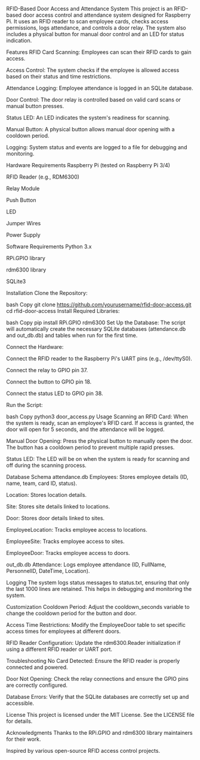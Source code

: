 RFID-Based Door Access and Attendance System
This project is an RFID-based door access control and attendance system designed for Raspberry Pi. It uses an RFID reader to scan employee cards, checks access permissions, logs attendance, and controls a door relay. The system also includes a physical button for manual door control and an LED for status indication.

Features
RFID Card Scanning: Employees can scan their RFID cards to gain access.

Access Control: The system checks if the employee is allowed access based on their status and time restrictions.

Attendance Logging: Employee attendance is logged in an SQLite database.

Door Control: The door relay is controlled based on valid card scans or manual button presses.

Status LED: An LED indicates the system's readiness for scanning.

Manual Button: A physical button allows manual door opening with a cooldown period.

Logging: System status and events are logged to a file for debugging and monitoring.

Hardware Requirements
Raspberry Pi (tested on Raspberry Pi 3/4)

RFID Reader (e.g., RDM6300)

Relay Module

Push Button

LED

Jumper Wires

Power Supply

Software Requirements
Python 3.x

RPi.GPIO library

rdm6300 library

SQLite3

Installation
Clone the Repository:

bash
Copy
git clone https://github.com/yourusername/rfid-door-access.git
cd rfid-door-access
Install Required Libraries:

bash
Copy
pip install RPi.GPIO rdm6300
Set Up the Database:
The script will automatically create the necessary SQLite databases (attendance.db and out_db.db) and tables when run for the first time.

Connect the Hardware:

Connect the RFID reader to the Raspberry Pi's UART pins (e.g., /dev/ttyS0).

Connect the relay to GPIO pin 37.

Connect the button to GPIO pin 18.

Connect the status LED to GPIO pin 38.

Run the Script:

bash
Copy
python3 door_access.py
Usage
Scanning an RFID Card: When the system is ready, scan an employee's RFID card. If access is granted, the door will open for 5 seconds, and the attendance will be logged.

Manual Door Opening: Press the physical button to manually open the door. The button has a cooldown period to prevent multiple rapid presses.

Status LED: The LED will be on when the system is ready for scanning and off during the scanning process.

Database Schema
attendance.db
Employees: Stores employee details (ID, name, team, card ID, status).

Location: Stores location details.

Site: Stores site details linked to locations.

Door: Stores door details linked to sites.

EmployeeLocation: Tracks employee access to locations.

EmployeeSite: Tracks employee access to sites.

EmployeeDoor: Tracks employee access to doors.

out_db.db
Attendance: Logs employee attendance (ID, FullName, PersonnelID, DateTime, Location).

Logging
The system logs status messages to status.txt, ensuring that only the last 1000 lines are retained. This helps in debugging and monitoring the system.

Customization
Cooldown Period: Adjust the cooldown_seconds variable to change the cooldown period for the button and door.

Access Time Restrictions: Modify the EmployeeDoor table to set specific access times for employees at different doors.

RFID Reader Configuration: Update the rdm6300.Reader initialization if using a different RFID reader or UART port.

Troubleshooting
No Card Detected: Ensure the RFID reader is properly connected and powered.

Door Not Opening: Check the relay connections and ensure the GPIO pins are correctly configured.

Database Errors: Verify that the SQLite databases are correctly set up and accessible.

License
This project is licensed under the MIT License. See the LICENSE file for details.

Acknowledgments
Thanks to the RPi.GPIO and rdm6300 library maintainers for their work.

Inspired by various open-source RFID access control projects.
